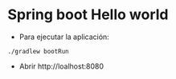 ﻿# Spring boot Hello world
* Para ejecutar la aplicación:
```shell
./gradlew bootRun

```
* Abrir http://loalhost:8080